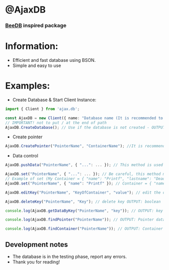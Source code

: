 # @AjaxDB
### [BeeDB](https://github.com/theMarzon/BeeDB) inspired package
# Information:
- Efficient and fast database using BSON.
- Simple and easy to use

# Examples:
- Create Database & Start Client Instance:
```ts
import { Client } from 'ajax.db';

const AjaxDB = new Client({ name: "Database name (It is recommended to put everything together)", path: "path/to/databases" });
// IMPORTANT! not to put / at the end of path
AjaxDB.CreateDatabase(); // Use if the database is not created - OUTPUT: boolean
```
- Create pointer
```ts
AjaxDB.CreatePointer("PointerName", "ContainerName"); //It is recommended to put everything together
```
- Data control
```ts
AjaxDB.pushData("PointerName", { "...": ... }); // This method is used to add elements, it accepts an object with any data type as long as it follows the syntax. (IMPORTANT: the key must be defined in quotes) OUTPUT: boolean

AjaxDB.set("PointerName", { "...": ... }); // Be careful, this method modifies all elements. OUTPUT: boolean
// Example of set (My Container = { "name": "Printf", "lastname": "Dead" })
AjaxDB.set("PointerName", { "name": "Printf" }); // Container = { "name": "Printf" }

AjaxDB.editKey("PointerName", "KeyOfContainer", "value"); // edit the data of a single data OUTPUT: boolean

AjaxDB.deleteKey("PointerName", "Key"); // delete key OUTPUT: boolean

console.log(AjaxDB.getDataByKey("PointerName", "key")); // OUTPUT: key data

console.log(AjaxDB.findPointer("PointerName")); // OUTPUT: Pointer data

console.log(AjaxDB.findContainer("PointerName")); // OUTPUT: Container data
```

## Development notes
- The database is in the testing phase, report any errors.
- Thank you for reading!
